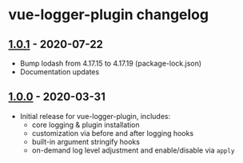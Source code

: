 # vue-logger-plugin changelog

## [1.0.1] - 2020-07-22

* Bump lodash from 4.17.15 to 4.17.19 (package-lock.json)
* Documentation updates

## [1.0.0] - 2020-03-31

* Initial release for vue-logger-plugin, includes:
    * core logging & plugin installation
    * customization via before and after logging hooks
    * built-in argument stringify hooks
    * on-demand log level adjustment and enable/disable via `apply`

[1.0.1]: https://github.com/dev-tavern/vue-logger-plugin/compare/v1.0.0...v1.0.1
[1.0.0]: https://github.com/dev-tavern/vue-logger-plugin/releases/tag/v1.0.0